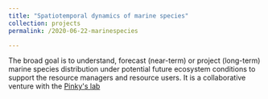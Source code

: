 ```yaml
---
title: "Spatiotemporal dynamics of marine species"
collection: projects
permalink: /2020-06-22-marinespecies

---
```


The broad goal is to understand, forecast (near-term) or project (long-term)  marine species distribution under potential future ecosystem conditions to support the resource managers and resource users.  It is a collaborative venture with the [Pinky's lab](https://pinsky.marine.rutgers.edu)
